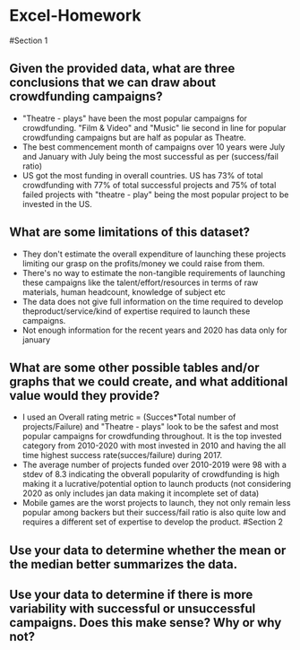 # Excel-Homework
#Section 1
## Given the provided data, what are three conclusions that we can draw about crowdfunding campaigns?
* "Theatre - plays" have been the most popular campaigns for crowdfunding. "Film & Video" and "Music" lie second in line for popular crowdfunding campaigns but are half as popular as Theatre.
* The best commencement month of campaigns over 10 years were July and January with July being the most successful as per (success/fail ratio)
* US got the most funding in overall countries. US has 73% of total crowdfunding with 77% of total successful projects and 75% of total failed projects with "theatre - play" being the most popular project to be invested in the US.
## What are some limitations of this dataset?
* They don't estimate the overall expenditure of launching these projects limiting our grasp on the profits/money we could raise from them.
* There's no way to estimate the non-tangible requirements of launching these campaigns like the talent/effort/resources in terms of raw materials, human headcount, knowledge of subject etc
* The data does not give full information on the time required to develop theproduct/service/kind of expertise required to launch these campaigns.
* Not enough information for the recent years and 2020 has data only for january
## What are some other possible tables and/or graphs that we could create, and what additional value would they provide?
* I used an Overall rating metric = (Succes*Total number of projects/Failure) and "Theatre - plays" look to be the safest and most popular campaigns for crowdfunding throughout. It is the top invested category from 2010-2020 with most invested in 2010 and having the all time highest success rate(succes/failure) during 2017.
* The average number of projects funded over 2010-2019 were 98 with a stdev of 8.3 indicating the obverall popularity of crowdfunding is high making it a lucrative/potential option to launch products (not considering 2020 as only includes jan data making it incomplete set of data)
* Mobile games are the worst projects to launch, they not only remain less popular among backers but their success/fail ratio is also quite low and requires a different set of expertise to develop the product.
#Section 2
## Use your data to determine whether the mean or the median better summarizes the data.
## Use your data to determine if there is more variability with successful or unsuccessful campaigns. Does this make sense? Why or why not?

